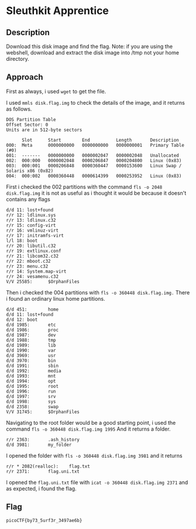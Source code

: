 # Sleuthkit Apprentice

## Description
Download this disk image and find the flag.
Note: if you are using the webshell, download and extract the disk image into /tmp not your home directory.

## Approach
First as always, i used `wget` to get the file.

I used `mmls disk.flag.img` to check the details of the image, and it returns as follows.
```
DOS Partition Table
Offset Sector: 0
Units are in 512-byte sectors

      Slot      Start        End          Length       Description
000:  Meta      0000000000   0000000000   0000000001   Primary Table (#0)
001:  -------   0000000000   0000002047   0000002048   Unallocated
002:  000:000   0000002048   0000206847   0000204800   Linux (0x83)
003:  000:001   0000206848   0000360447   0000153600   Linux Swap / Solaris x86 (0x82)
004:  000:002   0000360448   0000614399   0000253952   Linux (0x83)
```

First i checked the 002 partitions with the command `fls -o 2048 disk.flag.img` it is not as useful as i thought it would be because it doesn't contains any flags
```
d/d 11: lost+found
r/r 12: ldlinux.sys
r/r 13: ldlinux.c32
r/r 15: config-virt
r/r 16: vmlinuz-virt
r/r 17: initramfs-virt
l/l 18: boot
r/r 20: libutil.c32
r/r 19: extlinux.conf
r/r 21: libcom32.c32
r/r 22: mboot.c32
r/r 23: menu.c32
r/r 14: System.map-virt
r/r 24: vesamenu.c32
V/V 25585:      $OrphanFiles
```

Then i checked the 004 partitions with `fls -o 360448 disk.flag.img.` There i found an ordinary linux home partitions.
```
d/d 451:        home
d/d 11: lost+found
d/d 12: boot
d/d 1985:       etc
d/d 1986:       proc
d/d 1987:       dev
d/d 1988:       tmp
d/d 1989:       lib
d/d 1990:       var
d/d 3969:       usr
d/d 3970:       bin
d/d 1991:       sbin
d/d 1992:       media
d/d 1993:       mnt
d/d 1994:       opt
d/d 1995:       root
d/d 1996:       run
d/d 1997:       srv
d/d 1998:       sys
d/d 2358:       swap
V/V 31745:      $OrphanFiles
```
Navigating to the root folder would be a good starting point, i used the command `fls -o 360448 disk.flag.img 1995`
And it returns a folder.
```
r/r 2363:       .ash_history
d/d 3981:       my_folder
```

I opened the folder with `fls -o 360448 disk.flag.img 3981` and it returns
```
r/r * 2082(realloc):    flag.txt
r/r 2371:       flag.uni.txt
```
I opened the `flag.uni.txt` file with `icat -o 360448 disk.flag.img 2371` and as expected, i found the flag.

## Flag
```
picoCTF{by73_5urf3r_3497ae6b}
```
